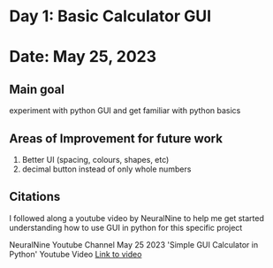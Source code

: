 # Day 1: Basic Calculator GUI

# Date: May 25, 2023

## Main goal 
experiment with python GUI and get familiar with python basics

## Areas of Improvement for future work
1. Better UI (spacing, colours, shapes, etc)
2. decimal button instead of only whole numbers

## Citations

I followed along a youtube video by NeuralNine to help me get started understanding how to use GUI in python for this specific project

NeuralNine Youtube Channel
May 25 2023
'Simple GUI Calculator in Python'
Youtube Video
[Link to video](https://www.youtube.com/watch?v=NzSCNjn4_RI)